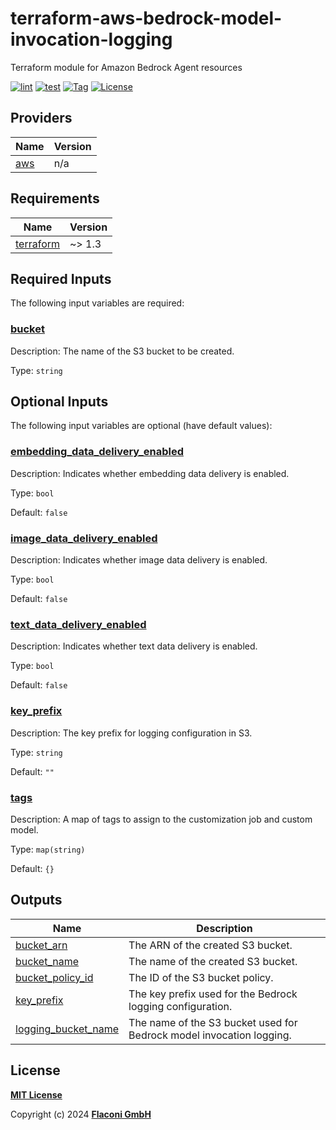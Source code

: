 # terraform-aws-bedrock-model-invocation-logging

Terraform module for Amazon Bedrock Agent resources

[![lint](https://github.com/flaconi/terraform-aws-bedrock-model-invocation-logging/workflows/lint/badge.svg)](https://github.com/flaconi/terraform-aws-bedrock-model-invocation-logging/actions?query=workflow%3Alint)
[![test](https://github.com/flaconi/terraform-aws-bedrock-model-invocation-logging/workflows/test/badge.svg)](https://github.com/flaconi/terraform-aws-bedrock-model-invocation-logging/actions?query=workflow%3Atest)
[![Tag](https://img.shields.io/github/tag/flaconi/terraform-aws-bedrock-model-invocation-logging.svg)](https://github.com/flaconi/terraform-aws-bedrock-model-invocation-logging/releases)
[![License](https://img.shields.io/badge/license-MIT-blue.svg)](https://opensource.org/licenses/MIT)


<!-- TFDOCS_HEADER_START -->


<!-- TFDOCS_HEADER_END -->

<!-- TFDOCS_PROVIDER_START -->
## Providers

| Name | Version |
|------|---------|
| <a name="provider_aws"></a> [aws](#provider\_aws) | n/a |

<!-- TFDOCS_PROVIDER_END -->

<!-- TFDOCS_REQUIREMENTS_START -->
## Requirements

| Name | Version |
|------|---------|
| <a name="requirement_terraform"></a> [terraform](#requirement\_terraform) | ~> 1.3 |

<!-- TFDOCS_REQUIREMENTS_END -->

<!-- TFDOCS_INPUTS_START -->
## Required Inputs

The following input variables are required:

### <a name="input_bucket"></a> [bucket](#input\_bucket)

Description: The name of the S3 bucket to be created.

Type: `string`

## Optional Inputs

The following input variables are optional (have default values):

### <a name="input_embedding_data_delivery_enabled"></a> [embedding\_data\_delivery\_enabled](#input\_embedding\_data\_delivery\_enabled)

Description: Indicates whether embedding data delivery is enabled.

Type: `bool`

Default: `false`

### <a name="input_image_data_delivery_enabled"></a> [image\_data\_delivery\_enabled](#input\_image\_data\_delivery\_enabled)

Description: Indicates whether image data delivery is enabled.

Type: `bool`

Default: `false`

### <a name="input_text_data_delivery_enabled"></a> [text\_data\_delivery\_enabled](#input\_text\_data\_delivery\_enabled)

Description: Indicates whether text data delivery is enabled.

Type: `bool`

Default: `false`

### <a name="input_key_prefix"></a> [key\_prefix](#input\_key\_prefix)

Description: The key prefix for logging configuration in S3.

Type: `string`

Default: `""`

### <a name="input_tags"></a> [tags](#input\_tags)

Description: A map of tags to assign to the customization job and custom model.

Type: `map(string)`

Default: `{}`

<!-- TFDOCS_INPUTS_END -->

<!-- TFDOCS_OUTPUTS_START -->
## Outputs

| Name | Description |
|------|-------------|
| <a name="output_bucket_arn"></a> [bucket\_arn](#output\_bucket\_arn) | The ARN of the created S3 bucket. |
| <a name="output_bucket_name"></a> [bucket\_name](#output\_bucket\_name) | The name of the created S3 bucket. |
| <a name="output_bucket_policy_id"></a> [bucket\_policy\_id](#output\_bucket\_policy\_id) | The ID of the S3 bucket policy. |
| <a name="output_key_prefix"></a> [key\_prefix](#output\_key\_prefix) | The key prefix used for the Bedrock logging configuration. |
| <a name="output_logging_bucket_name"></a> [logging\_bucket\_name](#output\_logging\_bucket\_name) | The name of the S3 bucket used for Bedrock model invocation logging. |

<!-- TFDOCS_OUTPUTS_END -->

## License

**[MIT License](LICENSE)**

Copyright (c) 2024 **[Flaconi GmbH](https://github.com/flaconi)**
